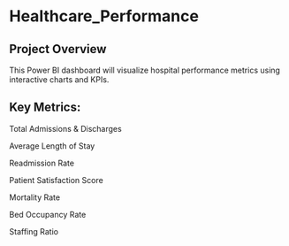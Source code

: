 # Healthcare_Performance

## Project Overview
This Power BI dashboard will visualize hospital performance metrics using interactive charts and KPIs.

## Key Metrics:

Total Admissions & Discharges

Average Length of Stay

Readmission Rate

Patient Satisfaction Score

Mortality Rate

Bed Occupancy Rate

Staffing Ratio
